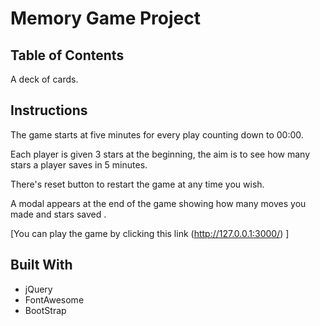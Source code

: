 # Memory Game Project

## Table of Contents
A deck of cards.




## Instructions
The game starts at five minutes for every play counting down to 00:00.

Each player is given 3 stars at the beginning, the aim is to see how many stars a player saves in 5 minutes.

There's reset button to restart the game at any time you wish.

A modal appears at the end of the game showing how many moves you made and stars saved .

[You can play the game by clicking this link  (http://127.0.0.1:3000/) ]



## Built With
- jQuery
- FontAwesome
- BootStrap

